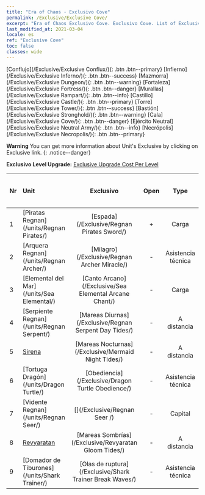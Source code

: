 ```yaml
---
title: "Era of Chaos - Exclusivo Cove"
permalink: /Exclusive/Exclusive Cove/
excerpt: "Era of Chaos Exclusivo Cove. Exclusivo Cove. List of Exclusivo Cove in Era of Chaos"
last_modified_at: 2021-03-04
locale: es
ref: "Exclusive Cove"
toc: false
classes: wide
---
```

 [Conflujo](/Exclusive/Exclusive Conflux/){: .btn .btn--primary} [Infierno](/Exclusive/Exclusive Inferno/){: .btn .btn--success} [Mazmorra](/Exclusive/Exclusive Dungeon/){: .btn .btn--warning} [Fortaleza](/Exclusive/Exclusive Fortress/){: .btn .btn--danger} [Murallas](/Exclusive/Exclusive Rampart/){: .btn .btn--info} [Castillo](/Exclusive/Exclusive Castle/){: .btn .btn--primary} [Torre](/Exclusive/Exclusive Tower/){: .btn .btn--success} [Bastión](/Exclusive/Exclusive Stronghold/){: .btn .btn--warning} [Cala](/Exclusive/Exclusive Cove/){: .btn .btn--danger} [Ejército Neutral](/Exclusive/Exclusive Neutral Army/){: .btn .btn--info} [Necrópolis](/Exclusive/Exclusive Necropolis/){: .btn .btn--primary} 

**Warning** You can get more information about Unit's Exclusive by clicking on Exclusive link. 
{: .notice--danger}

 **Exclusivo Level Upgrade:** [Exclusive Upgrade Cost Per Level](/Exclusive/ExclusiveUpgradeCostPerLevel/)

  | Nr |         Unit        | Exclusivo | Open  |    Type   |  Item to Rank UP      |  Skin   |
  |:---|:--------------------|:-------------:|:-----:|:---------:|:---------------------:|:-------:|
  | 1  | [Piratas Regnan](/units/Regnan Pirates/) | [Espada](/Exclusive/Regnan Pirates Sword/) | + | Carga | - | - |
  | 2  | [Arquera Regnan](/units/Regnan Archer/) | [Milagro](/Exclusive/Regnan Archer Miracle/) | - | Asistencia técnica | - | - |
  | 3  | [Elemental del Mar](/units/Sea Elemental/) | [Canto Arcano](/Exclusive/Sea Elemental Arcane Chant/) | - | Carga | - | - |
  | 4  | [Serpiente Regnan](/units/Regnan Serpent/) | [Mareas Diurnas](/Exclusive/Regnan Serpent Day Tides/) | - | A distancia | - | - |
  | 5  | [Sirena](/units/Mermaid/) | [Mareas Nocturnas](/Exclusive/Mermaid Night Tides/) | - | A distancia | - | - |
  | 6  | [Tortuga Dragón](/units/Dragon Turtle/) | [Obediencia](/Exclusive/Dragon Turtle Obedience/) | - | Asistencia técnica | - | - |
  | 7  | [Vidente Regnan](/units/Regnan Seer/) | [](/Exclusive/Regnan Seer /) | - | Capital | - | - |
  | 8  | [Revyaratan](/units/Revyaratan/) | [Mareas Sombrías](/Exclusive/Revyaratan Gloom Tides/) | - | A distancia | - | - |
  | 9  | [Domador de Tiburones](/units/Shark Trainer/) | [Olas de ruptura](/Exclusive/Shark Trainer Break Waves/) | - | Asistencia técnica | - | - |
